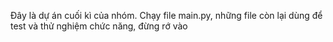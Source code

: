 Đây là dự án cuối kì của nhóm. Chạy file main.py, những file còn lại dùng để test và thử nghiệm chức năng, đừng rớ vào
